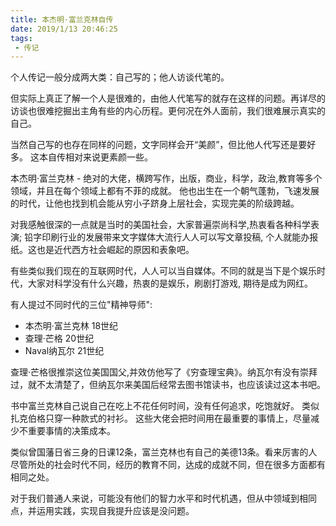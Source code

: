 ```yaml
---
title: 本杰明·富兰克林自传
date: 2019/1/13 20:46:25
tags:
 - 传记
---
```


个人传记一般分成两大类：自己写的；他人访谈代笔的。

但实际上真正了解一个人是很难的，由他人代笔写的就存在这样的问题。再详尽的访谈也很难挖掘出主角有些的内心历程。更何况在外人面前，我们很难展示真实的自己。

当然自己写的也存在同样的问题，文字同样会开“美颜”，但比他人代写还是要好多。
这本自传相对来说更素颜一些。

本杰明·富兰克林 - 绝对的大佬，横跨写作，出版，商业，科学，政治,教育等多个领域，并且在每个领域上都有不菲的成就。
他也出生在一个朝气蓬勃，飞速发展的时代，让他也找到机会能从穷小子跻身上层社会，实现完美的阶级跨越。

对我感触很深的一点就是当时的美国社会，大家普遍崇尚科学,热衷看各种科学表演; 铅字印刷行业的发展带来文字媒体大流行人人可以写文章投稿, 个人就能办报纸。这也是近代西方社会崛起的原因和表象吧。

有些类似我们现在的互联网时代，人人可以当自媒体。不同的就是当下是个娱乐时代，大家对科学没有什么兴趣，热衷的是娱乐，刷剧打游戏, 期待是成为网红。

有人提过不同时代的三位"精神导师":
* 本杰明·富兰克林 18世纪
* 查理·芒格 20世纪
* Naval纳瓦尔 21世纪

查理·芒格很推崇这位美国国父,并效仿他写了《穷查理宝典》。纳瓦尔有没有崇拜过，就不太清楚了，但纳瓦尔来美国后经常去图书馆读书，也应该读过这本书吧。

书中富兰克林自己说自己在吃上不花任何时间，没有任何追求，吃饱就好。 类似扎克伯格只穿一种款式的衬衫。 这些大佬会把时间用在最重要的事情上，尽量减少不重要事情的决策成本。

类似曾国藩日省三身的日课12条，富兰克林也有自己的美德13条。看来厉害的人尽管所处的社会时代不同，经历的教育不同，达成的成就不同，但在很多方面都有相同之处。

对于我们普通人来说，可能没有他们的智力水平和时代机遇，但从中领域到相同点，并运用实践，实现自我提升应该是没问题。

